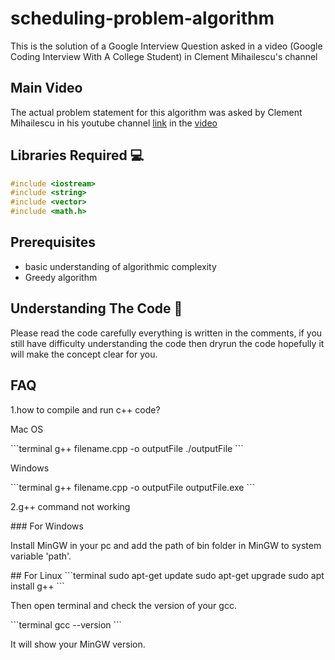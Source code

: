 # scheduling-problem-algorithm
This is the solution of a Google Interview Question asked in a video (Google Coding Interview With A College Student) in Clement Mihailescu's channel

## Main Video
The actual problem statement for this algorithm was asked by Clement Mihailescu in his youtube channel [link](https://www.youtube.com/channel/UCaO6VoaYJv4kS-TQO_M-N_g) in the [video](https://www.youtube.com/watch?v=3Q_oYDQ2whs&t=2320s) 

## Libraries Required :computer:
```c++
#include <iostream>
#include <string>
#include <vector>
#include <math.h>
```

## Prerequisites
- basic understanding of algorithmic complexity
- Greedy algorithm

## Understanding The Code :key:
<p>Please read the code carefully everything is written in the comments, if you still have difficulty understanding the code then dryrun the code hopefully it will make the concept clear for you.</p>

## FAQ
<p>1.how to compile and run c++ code?</p>
<p>Mac OS</p>
```terminal
g++ filename.cpp -o outputFile
./outputFile
```
<p>Windows</p>
```terminal
g++ filename.cpp -o outputFile
outputFile.exe
```

<p>2.g++ command not working</p>
### For Windows
<p>Install MinGW in your pc and add the path of bin folder in MinGW to system variable 'path'.</p>
## For Linux
```terminal
sudo apt-get update
sudo apt-get upgrade
sudo apt install g++
```

<p>Then open terminal and check the version of your gcc.</p>
```terminal
gcc --version
```
<p>It will show your MinGW version.</p>
